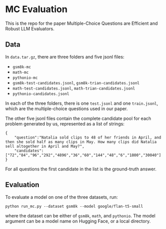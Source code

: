 # MC Evaluation

This is the repo for the paper Multiple-Choice Questions are Efficient and Robust LLM Evaluators.

## Data

In `data.tar.gz`, there are three folders and five jsonl files:

- `gsm8k-mc`
- `math-mc`
- `pythonio-mc`
- `gsm8k-test-candidates.jsonl`, `gsm8k-trian-candidates.jsonl`
- `math-test-candidates.jsonl`, `math-trian-candidates.jsonl`
- `pythonio-candidates.jsonl`

In each of the three folders, there is one `test.jsonl` and one `train.jsonl`, which are the multiple-choice questions used in our paper.

The other five jsonl files contain the complete candidate pool for each problem generated by us, represented as a list of strings:

```
{
    "question":"Natalia sold clips to 48 of her friends in April, and then she sold half as many clips in May. How many clips did Natalia sell altogether in April and May?",
    "candidates":["72","84","96","292","4896","36","60","144","48","6","1800","30040"]
}
```

For all questions the first candidate in the list is the ground-truth answer.

## Evaluation

To evaluate a model on one of the three datasets, run:

```
python run_mc.py --dataset gsm8k --model google/flan-t5-small
```

where the dataset can be either of `gsm8k`, `math`, and `pythonio`. The model argument can be a model name on Hugging Face, or a local directory.
